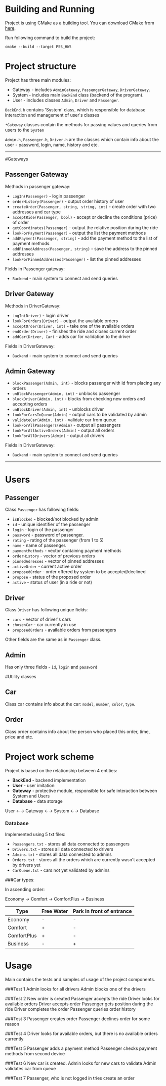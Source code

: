 # Building and Running

Project is using CMake as a building tool.
You can download CMake from [here](https://cmake.org/download/).

Run following command to build the project:

```
cmake --build --target PSS_HW5
```

# Project structure

Project has three main modules:
* Gateway - includes `AdminGateway`, `PassengerGateway`, `DriverGateway`.
* System - includes main `BackEnd` class (backend of the program).
* User - includes classes `Admin`, `Driver` and `Passenger`.

`BackEnd.h` contains 'System' class, which is responsible for database interaction and management of user's classes

`*Gateway` classes contain the methods for passing values and queries from users to the `System`

`Admin.h`, `Passenger.h`, `Driver.h` are the classes which contain info about the user - password, login, name, history and etc.
___
#Gateways
## Passenger Gateway

Methods in passenger gateway:

* `LogIn(Passenger)`  - login passenger
* `orderHistory(Passenger)` - output order history of user
* `createOrder(Passenger, string, string, int)` - create order with two addresses and car type
* `acceptRide(Passenger, bool)` - accept or decline the conditions (price) of order
* `getCoordinates(Passenger)` - output the relative position during the ride
* `lookForPayment(Passenger)` - output the list the payment methods
* `addPayment(Passenger, string)` - add the payment method to the list of payment methods
* `addPinnedAddress(Passenger, string)` - save the address to the pinned addresses
* `lookForPinnedAddresses(Passenger)` - list the pinned addresses

Fields in Passenger gateway:
* `Backend` - main system to connect and send queries

## Driver Gateway

Methods in DriverGateway:

* `LogIn(Driver)`  - login driver
* `lookForOrders(Driver)` - output the available orders
* `acceptOrder(Driver, int)` - take one of the available orders
* `endOrder(Driver)` - finishes the ride and closes current order
* `addCar(Driver, Car)` - adds car for validation to the driver

Fields in DriverGateway:
* `Backend` - main system to connect and send queries

## Admin Gateway

* `blockPassenger(Admin, int)`  - blocks passenger with id from placing any orders
* `unBlockPassenger(Admin, int)`  - unblocks passenger
* `blockDriver(Admin, int)` - blocks from checking new orders and accepting orders
* `unBlockDriver(Admin, int)` - unblocks driver
* `lookForCarsInQueue(Admin)` - output cars to be validated by admin
* `validateCar(Admin, int)` - validate car from queue
* `lookForAllPassengers(Admin)` - output all passengers
* `lookForAllActiveOrders(Admin)` - output all orders
* `lookForAllDrivers(Admin)` - output all drivers

Fields in DriverGateway:
* `Backend` - main system to connect and send queries

___
# Users
## Passenger
Class `Passenger` has following fields:
* `isBlocked` - blocked/not blocked by admin
* `id` - unique identifier of the passenger
* `login` - login of the passenger
* `password` - password of passenger.
* `rating` - rating of the passenger (from 1 to 5)
* `name` - name of passenger.
* `paymentMethods` - vector containing payment methods
* `orderHistory` - vector of previous orders
* `pinnedAdresses` - vector of pinned addresses
* `activeOrder` - current active order
* `proposedOrder` - order offered by system to be accepted/declined
* `propose` - status of the proposed order
* `active` - status of user (in a ride or not)

## Driver

Class `Driver` has following unique fields:

* `cars` - vector of driver's cars
* `chosenCar` - car currently in use
* `proposedOrders` - available orders from passengers

Other fields are the same as in `Passenger` class.

## Admin

Has only three fields - `id`, `login` and `password`

#Utility classes
## Car
Class car contains info about the car: `model`, `number`, `color`, `type`.

## Order
Class order contains info about the person who placed this order, time, price and etc.
# Project work scheme

Project is based on the relationship between 4 entities:
* **BackEnd** - backend implementation
* **User** - user imitation
* **Gateway** - protective module, responsible for safe interaction between System and Users
* **Database** - data storage

User ←→ Gateway ←→ System ←→ Database

### Database
Implemented using 5 txt files:

* `Passengers.txt` - stores all data connected to passengers
* `Drivers.txt` - stores all data connected to drivers
* `Admins.txt` - stores all data connected to admins
* `Orders.txt` - stores all the orders which are currently wasn't accepted by drivers yet
* `CarQueue.txt` - cars not yet validated by admins

###Car types:

In ascending order:

Economy → Comfort → ComfortPlus → Business

Type | Free Water | Park in front of entrance
------------- | ------------- | --------------
Economy | - | -
Comfort  | +| -
ComfortPlus  | +|-
Business | -|+

# Usage
Main contains the tests and samples of usage of the project components.

###Test 1
Admin looks for all drivers
Admin blocks one of the drivers

###Test 2
New order is created
Passenger accepts the ride
Driver looks for available orders
Driver accepts order
Passenger gets position during the ride
Driver completes the order
Passenger queries order history

###Test 3
Passenger creates order
Passenger declines order for some reason

###Test 4
Driver looks for available orders, but there is no available orders currently

###Test 5
Passenger adds a payment method
Passenger checks payment methods from second device

###Test 6
New car is created.
Admin looks for new cars to validate
Admin validates car from queue

###Test 7
Passenger, who is not logged in tries create an order